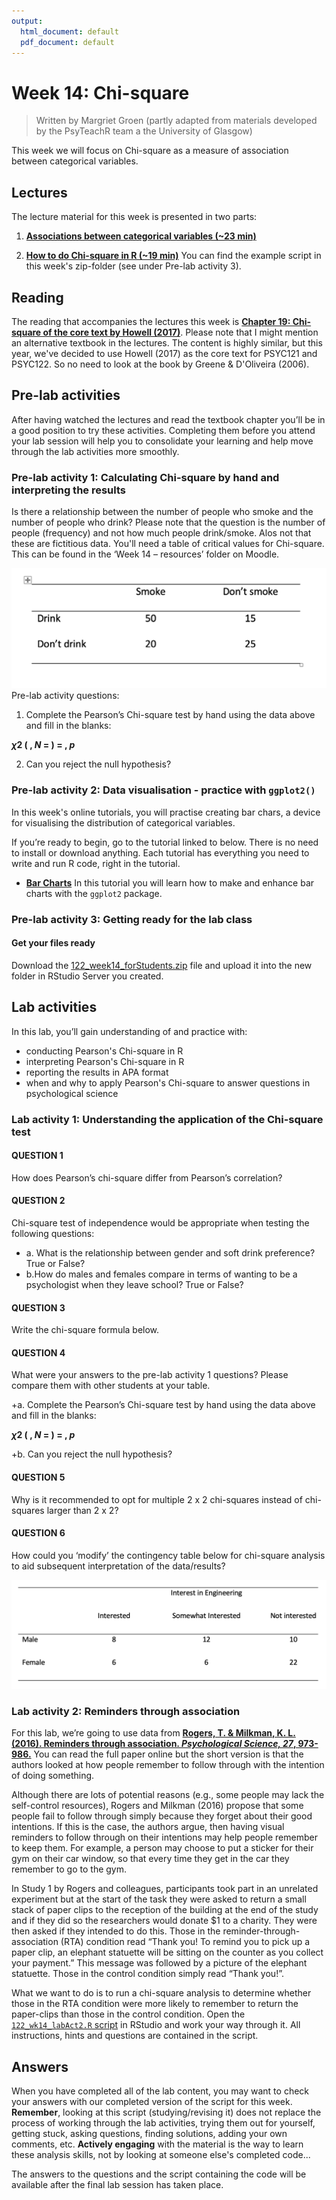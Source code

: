 ```yaml
---
output:
  html_document: default
  pdf_document: default
---
```


# Week 14: Chi-square

> Written by Margriet Groen (partly adapted from materials developed by the PsyTeachR team a the University of Glasgow)

This week we will focus on Chi-square as a measure of association between categorical variables.

## Lectures
The lecture material for this week is presented in two parts:

1. [**Associations between categorical variables (~23 min)**](https://estream.lancaster.ac.uk/View.aspx?id=61323~5c~UkDY6yWsnP) 

2. [**How to do Chi-square in R (~19 min)**](https://estream.lancaster.ac.uk/View.aspx?id=61324~5d~uUTAHJgCLR) You can find the example script in this week's zip-folder (see under Pre-lab activity 3).

## Reading
The reading that accompanies the lectures this week is [**Chapter 19: Chi-square of the core text by Howell (2017)**](https://onesearch.lancaster-university.uk/permalink/f/cssk39/44LAN_ALMA_DS51180136050001221). Please note that I might mention an alternative textbook in the lectures. The content is highly similar, but this year, we've decided to use Howell (2017) as the core text for PSYC121 and PSYC122. So no need to look at the book by Greene & D'Oliveira (2006).

## Pre-lab activities
After having watched the lectures and read the textbook chapter you’ll be in a good position to try these activities. Completing them before you attend your lab session will help you to consolidate your learning and help move through the lab activities more smoothly.

### Pre-lab activity 1: Calculating Chi-square by hand and interpreting the results

Is there a relationship between the number of people who smoke and the number of people who drink? Please note that the question is the number of people (frequency) and not how much people drink/smoke. Alos not that these are fictitious data. You'll need a table of critical values for Chi-square. This can be found in the ‘Week 14 – resources’ folder on Moodle.

![](files/week14/chisquare_dataLabAct1.png)
Pre-lab activity questions:

1. Complete the Pearson’s Chi-square test by hand using the data above and fill in the blanks:

**$\chi 2$ (  , *N* =   ) =      , *p*** 

2. Can you reject the null hypothesis? 

### Pre-lab activity 2: Data visualisation - practice with `ggplot2()`
In this week's online tutorials, you will practise creating bar chars, a device for visualising the distribution of categorical variables.

If you’re ready to begin, go to the tutorial linked to below. There is no need to install or download anything. Each tutorial has everything you need to write and run R code, right in the tutorial.

* [**Bar Charts**](https://rstudio.cloud/learn/primers/3.2) In this tutorial you will learn how to make and enhance bar charts with the `ggplot2` package.

### Pre-lab activity 3: Getting ready for the lab class

#### Get your files ready
Download the [122_week14_forStudents.zip](files/week14/122_week14_forStudents.zip) file and upload it into the new folder in RStudio Server you created.

## Lab activities
In this lab, you’ll gain understanding of and practice with:

*	conducting Pearson's Chi-square in R
* interpreting Pearson's Chi-square in R
* reporting the results in APA format
* when and why to apply Pearson's Chi-square to answer questions in psychological science

### Lab activity 1: Understanding the application of the Chi-square test

#### QUESTION 1
How does Pearson’s chi-square differ from Pearson’s correlation?

#### QUESTION 2
Chi-square test of independence would be appropriate when testing the following 
questions:

+ a. What is the relationship between gender and soft drink preference? True or False?
+ b.How do males and females compare in terms of wanting to be a psychologist when they leave school? True or False?

#### QUESTION 3
Write the chi-square formula below.

#### QUESTION 4
What were your answers to the pre-lab activity 1 questions? Please compare them with other students at your table.

+a. Complete the Pearson’s Chi-square test by hand using the data above and fill in the blanks:

**$\chi 2$ (  , *N* =   ) =      , *p*** 

+b. Can you reject the null hypothesis? 

#### QUESTION 5
Why is it recommended to opt for multiple 2 x 2 chi-squares instead of chi-squares larger than 2 x 2?

#### QUESTION 6
How could you ‘modify’ the contingency table below for chi-square analysis to aid subsequent interpretation of the data/results?

![](files/week14/122_week14_labAc1_q6.png)

### Lab activity 2: Reminders through association

For this lab, we’re going to use data from [**Rogers, T. & Milkman, K. L. (2016). Reminders through association. *Psychological Science, 27*, 973-986.**](https://journals.sagepub.com/stoken/default+domain/6XgDSfr6ZHSDs47tx5bu/full) You can read the full paper online but the short version is that the authors looked at how people remember to follow through with the intention of doing something.

Although there are lots of potential reasons (e.g., some people may lack the self-control resources), Rogers and Milkman (2016) propose that some people fail to follow through simply because they forget about their good intentions. If this is the case, the authors argue, then having visual reminders to follow through on their intentions may help people remember to keep them. For example, a person may choose to put a sticker for their gym on their car window, so that every time they get in the car they remember to go to the gym.

In Study 1 by Rogers and colleagues, participants took part in an unrelated experiment but at the start of the task they were asked to return a small stack of paper clips to the reception of the building at the end of the study and if they did so the researchers would donate $1 to a charity. They were then asked if they intended to do this. Those in the reminder-through-association (RTA) condition read “Thank you! To remind you to pick up a paper clip, an elephant statuette will be sitting on the counter as you collect your payment.” This message was followed by a picture of the elephant statuette. Those in the control condition simply read “Thank you!”.

What we want to do is to run a chi-square analysis to determine whether those in the RTA condition were more likely to remember to return the paper-clips than those in the control condition. Open the [`122_wk14_labAct2.R` script](files/week14/122_wk14_labAct2.R) in RStudio and work your way through it. All instructions, hints and questions are contained in the script.

## Answers

When you have completed all of the lab content, you may want to check your answers with our completed version of the script for this week. **Remember**, looking at this script (studying/revising it) does not replace the process of working through the lab activities, trying them out for yourself, getting stuck, asking questions, finding solutions, adding your own comments, etc. **Actively engaging** with the material is the way to learn these analysis skills, not by looking at someone else's completed code...

The answers to the questions and the script containing the code will be available after the final lab session has taken place.

<!-- ### Lab activity 1

1.	How does Pearson’s Chi-square differ from Pearson’s correlation? **Pearson’s Chi-square assesses whether there is a relationship between categorical (or nominal) variables. Pearson’s correlation assesses whether there is a relationship between continuous (or interval/ratio) variables.**

2.	Chi-square test of independence would be appropriate when testing the following
questions:

+ a.	What is the relationship between gender and soft drink preference? **True**
+ b.	How do males and females compare in terms of wanting to be a psychologist when they leave school? **True**

3.	Write the chi-square formula below.
![](files/week14/122_week14_chiSquareFormula.png)

4.	What were your answers to the pre-lab activity 1 questions? Please compare them with other students at your table.

+ a.	Complete the Pearson’s chi-square test by hand using the data above and fill in the blanks:

![](files/week14/chisquare_dataLabAct1_answer.png)

**First determine expected frequencies:**
**Smoke/drink: (70 x 65) / 110 = 41.36**
**Smoke/don’t drink (70 x 45) / 110 = 28.63**
**Don’t smoke/drink (40 x 65) / 110 = 23.63**
**Don’t smoke/don’t drink (40 x 45) / 110 = 16.36**

**Then calculate chi-square:**
**Smoke/drink: (50-41.36)2 / 41.36 = 1.80**
**Smoke/don’t drink: (20-28.63)2 / 28.63 = 2.60**
**Don’t smoke/drink: (15-23.63)2 / 23.63 = 3.15**
**Don’t smoke/don’t drink: (25-16.36)2 / 16.36 = 4.56**
**1.80+2.60+3.15+4.56 = 12.11**

**$\chi 2$ (1, *N* = 110) = 12.11, *p* < .001**

+ b.	Can you reject the null hypothesis? **Yes**

5.	Why is it recommended to opt for multiple 2 x 2 chi-squares instead of chi-squares larger than 2 x 2? **It is easier to interpret and such a design requires a smaller sample size.**

6.	How could you ‘modify’ the contingency table below for chi-square analysis to aid subsequent interpretation of the data/results?

![](files/week14/122_week14_labAc1_q6.png)

**By combining ‘interested’ and ‘somewhat interested’ or by partitioning (doing multiple 2 x 2 chi-squares, while using Bonferroni correction to account for running multiple tests**

### Lab activity 2

Please see the [`122_wk14_labAct2_withAnswers.R` script](files/week14/122_wk14_labAct2_withAnswers.R) for the relevant code and answers to questions. -->
